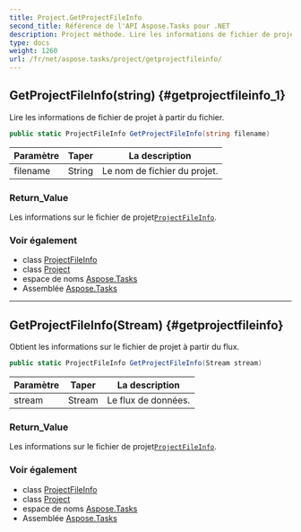 ```yaml
---
title: Project.GetProjectFileInfo
second_title: Référence de l'API Aspose.Tasks pour .NET
description: Project méthode. Lire les informations de fichier de projet à partir du fichier.
type: docs
weight: 1260
url: /fr/net/aspose.tasks/project/getprojectfileinfo/
---
```

## GetProjectFileInfo(string) {#getprojectfileinfo_1}

Lire les informations de fichier de projet à partir du fichier.

```csharp
public static ProjectFileInfo GetProjectFileInfo(string filename)
```

| Paramètre | Taper | La description |
| --- | --- | --- |
| filename | String | Le nom de fichier du projet. |

### Return_Value

Les informations sur le fichier de projet[`ProjectFileInfo`](../../projectfileinfo/).

### Voir également

* class [ProjectFileInfo](../../projectfileinfo/)
* class [Project](../)
* espace de noms [Aspose.Tasks](../../project/)
* Assemblée [Aspose.Tasks](../../../)

---

## GetProjectFileInfo(Stream) {#getprojectfileinfo}

Obtient les informations sur le fichier de projet à partir du flux.

```csharp
public static ProjectFileInfo GetProjectFileInfo(Stream stream)
```

| Paramètre | Taper | La description |
| --- | --- | --- |
| stream | Stream | Le flux de données. |

### Return_Value

Les informations sur le fichier de projet[`ProjectFileInfo`](../../projectfileinfo/).

### Voir également

* class [ProjectFileInfo](../../projectfileinfo/)
* class [Project](../)
* espace de noms [Aspose.Tasks](../../project/)
* Assemblée [Aspose.Tasks](../../../)


